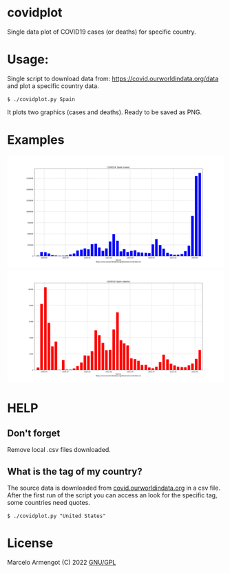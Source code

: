 # covidplot
Single data plot of COVID19 cases (or deaths) for specific country.

# Usage:
Single script to download data from: https://covid.ourworldindata.org/data and plot a specific country data.
```
$ ./covidplot.py Spain
```
It plots two graphics (cases and deaths). Ready to be saved as PNG.

# Examples

![Spain cases plot](https://github.com/armengot/covidplot/blob/main/spain_cases_sample.png)
![Spain deaths plot](https://github.com/armengot/covidplot/blob/main/spain_deaths_sample.png)

# HELP

## Don't forget
Remove local .csv files downloaded.

## What is the tag of my country?
The source data is downloaded from [covid.ourworldindata.org](https://covid.ourworldindata.org/data/owid-covid-data.csv) in a csv file.
After the first run of the script you can access an look for the specific tag, some countries need quotes.
```
$ ./covidplot.py "United States"
```
# License

Marcelo Armengot (C) 2022
[GNU/GPL](https://www.gnu.org/licenses/gpl-3.0.html)